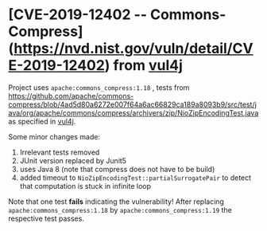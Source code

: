 # [CVE-2019-12402 -- Commons-Compress] (https://nvd.nist.gov/vuln/detail/CVE-2019-12402)  from [vul4j](https://github.com/tuhh-softsec/vul4j)

Project uses `apache:commons_compress:1.18` , tests from https://github.com/apache/commons-compress/blob/4ad5d80a6272e007f64a6ac66829ca189a8093b9/src/test/java/org/apache/commons/compress/archivers/zip/NioZipEncodingTest.java
as specified in [vul4j](https://github.com/tuhh-softsec/vul4j).

Some minor changes made: 
1. Irrelevant tests removed
2. JUnit version replaced by Junit5
3. uses Java 8 (note that compress does not have to be build)
4. added timeout to `NioZipEncodingTest::partialSurrogatePair` to detect that computation is stuck in infinite loop

Note that one test __fails__ indicating the vulnerability! After replacing `apache:commons_compress:1.18` by `apache:commons_compress:1.19`
the respective test passes. 




  


 

 

